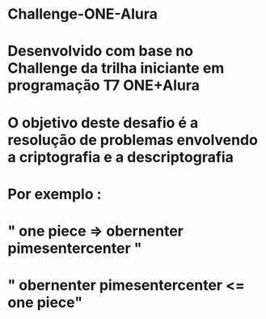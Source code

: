 # Challenge-ONE-Alura
# Desenvolvido com base no Challenge da trilha iniciante em programação T7 ONE+Alura
# O objetivo deste desafio é a resolução de problemas envolvendo a criptografia e a descriptografia 
# Por exemplo :
# " one piece => obernenter pimesentercenter "
# " obernenter pimesentercenter <= one piece"
